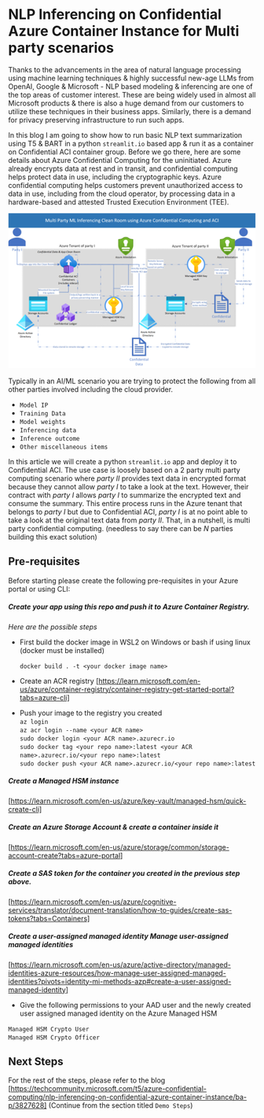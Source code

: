 # NLP Inferencing on Confidential Azure Container Instance for Multi party scenarios

Thanks to the advancements in the area of natural language processing using machine learning techniques & highly successful new-age LLMs from OpenAI, Google & Microsoft - NLP based modeling & inferencing are one of the top areas of customer interest. These are being widely used in almost all Microsoft products & there is also a huge demand from our customers to utilize these techniques in their business apps. Similarly, there is a demand for privacy preserving infrastructure to run such apps. 

In this blog I am going to show how to run basic NLP text summarization using T5 & BART in a python `streamlit.io` based app & run it as a container on Confidential ACI container group. Before we go there, here are some details about Azure Confidential Computing for the uninitiated. Azure already encrypts data at rest and in transit, and confidential computing helps protect data in use, including the cryptographic keys.  Azure confidential computing helps customers prevent unauthorized access to data in use, including from the cloud operator, by processing data in a hardware-based and attested Trusted Execution Environment (TEE). 

![Multi party clean room using Confidential ACI](.\MPNLP.png)


Typically in an AI/ML scenario you are trying to protect the following from all other parties involved including the cloud provider.

* `Model IP`  
* `Training Data`  
* `Model weights`  
* `Inferencing data`  
* `Inference outcome`  
* `Other miscellaneous items`  

In this article we will create a python `streamlit.io` app and deploy it to Confidential ACI. The use case is loosely based on a 2 party multi party computing scenario where *party II* provides text data in encrypted format because they cannot allow *party I* to take a look at the text. However, their contract with *party I* allows *party I* to summarize the encrypted text and consume the summary. This entire process runs in the Azure tenant that belongs to *party I* but due to Confidential ACI, *party I* is at no point able to take a look at the original text data from *party II*. That, in a nutshell, is multi party confidential computing. (needless to say there can be *N* parties building this exact solution)

## Pre-requisites

Before starting please create the following pre-requisites in your Azure portal or using CLI:

##### Create your app using this repo and push it to Azure Container Registry. 

*Here are the possible steps*

* First build the docker image in WSL2 on Windows or bash if using linux (docker must be installed)

    `docker build . -t <your docker image name>`

* Create an ACR registry  [https://learn.microsoft.com/en-us/azure/container-registry/container-registry-get-started-portal?tabs=azure-cli]

* Push your image to the registry you created  
`az login`  
`az acr login --name <your ACR name>`  
`sudo docker login <your ACR name>.azurecr.io`  
`sudo docker tag <your repo name>:latest <your ACR name>.azurecr.io/<your repo name>:latest`  
`sudo docker push <your ACR name>.azurecr.io/<your repo name>:latest`  

##### Create a Managed HSM instance  
[https://learn.microsoft.com/en-us/azure/key-vault/managed-hsm/quick-create-cli]

##### Create an Azure Storage Account & create a container inside it 

[https://learn.microsoft.com/en-us/azure/storage/common/storage-account-create?tabs=azure-portal]

##### Create a SAS token for the container you created in the previous step above. 

[https://learn.microsoft.com/en-us/azure/cognitive-services/translator/document-translation/how-to-guides/create-sas-tokens?tabs=Containers]  

##### Create a user-assigned managed identity Manage user-assigned managed identities 
[https://learn.microsoft.com/en-us/azure/active-directory/managed-identities-azure-resources/how-manage-user-assigned-managed-identities?pivots=identity-mi-methods-azp#create-a-user-assigned-managed-identity]  

* Give the following permissions to your AAD user and the newly created user assigned managed identity on the Azure Managed HSM 

`Managed HSM Crypto User`  
`Managed HSM Crypto Officer`

## Next Steps
For the rest of the steps, please refer to the blog [https://techcommunity.microsoft.com/t5/azure-confidential-computing/nlp-inferencing-on-confidential-azure-container-instance/ba-p/3827628] (Continue from the section titled `Demo Steps`) 